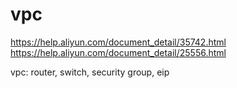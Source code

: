 # vpc
https://help.aliyun.com/document_detail/35742.html
https://help.aliyun.com/document_detail/25556.html

vpc: router, switch, security group, eip
